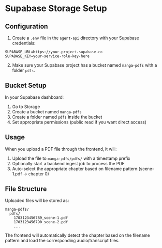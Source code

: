 # Supabase Storage Setup

## Configuration

1. Create a `.env` file in the `agent-api` directory with your Supabase credentials:

```env
SUPABASE_URL=https://your-project.supabase.co
SUPABASE_KEY=your-service-role-key-here
```

2. Make sure your Supabase project has a bucket named `manga-pdfs` with a folder `pdfs`.

## Bucket Setup

In your Supabase dashboard:

1. Go to Storage
2. Create a bucket named `manga-pdfs`
3. Create a folder named `pdfs` inside the bucket
4. Set appropriate permissions (public read if you want direct access)

## Usage

When you upload a PDF file through the frontend, it will:

1. Upload the file to `manga-pdfs/pdfs/` with a timestamp prefix
2. Optionally start a backend ingest job to process the PDF
3. Auto-select the appropriate chapter based on filename pattern (scene-1.pdf → chapter 0)

## File Structure

Uploaded files will be stored as:
```
manga-pdfs/
  pdfs/
    1703123456789_scene-1.pdf
    1703123456790_scene-2.pdf
    ...
```

The frontend will automatically detect the chapter based on the filename pattern and load the corresponding audio/transcript files.

